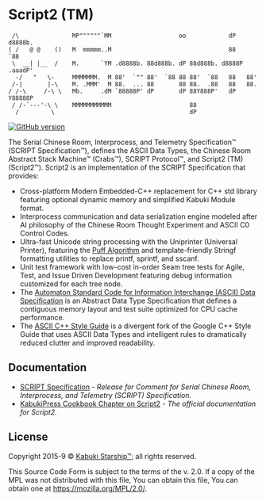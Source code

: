 # Script2 (TM)

```AsciiArt
 /\               MP""""""`MM                   oo            dP   d8888b.
( /   @ @    ()   M  mmmmm..M                                 88       `88
 \  __| |__  /    M.      `YM .d8888b. 88d888b. dP 88d888b. d8888P .aaadP'
  -/   "   \-     MMMMMMM.  M 88'  `"" 88'  `88 88 88'  `88   88   88'
 /-|       |-\    M. .MMM'  M 88.  ... 88       88 88.  .88   88   88.
/ /-\     /-\ \   Mb.     .dM `88888P' dP       dP 88Y888P'   dP   Y88888P
 / /-`---'-\ \    MMMMMMMMMMM                      88
  /         \                                      dP
```

[![GitHub version](https://badge.fury.io/gh/kabuki-starship%2Fscript2.svg)](https://badge.fury.io/gh/kabuki-starship%2Fscript2)

The Serial Chinese Room, Interprocess, and Telemetry Specification™ (SCRIPT Specification™), defines the ASCII Data Types, the Chinese Room Abstract Stack Machine™ (Crabs™), SCRIPT Protocol™, and Script2 (TM) (Script2™). Script2 is an implementation of the SCRIPT Specification that provides:

* Cross-platform Modern Embedded-C++ replacement for C++ std library featuring optional dynamic memory and simplified Kabuki Module format.
* Interprocess communication and data serialization engine modeled after AI philosophy of the Chinese Room Thought Experiment and ASCII C0 Control Codes.
* Ultra-fast Unicode string processing with the Uniprinter (Universal Printer), featuring the [Puff Algorithm](https://github.com/kabuki-starship/script2/wiki/Fastest-Method-to-Print-Integers-and-Floating-point-Numbers) and template-friendly Stringf formatting utilities to replace printf, sprintf, and sscanf.
* Unit test framework with low-cost in-order Seam tree tests for Agile, Test, and Issue Driven Development featuring debug information customized for each tree node.
* The [Automaton Standard Code for Information Interchange (ASCII) Data Specification](./spec/data/readme.md) is an Abstract Data Type Specification that defines a contiguous memory layout and test suite optimized for CPU cache performance.
* The [ASCII C++ Style Guide](./style_guide/readme.md) is a divergent fork of the Google C++ Style Guide that uses ASCII Data Types and intelligent rules to dramatically reduced clutter and improved readability.

## Documentation

* [SCRIPT Specification](./spec/readme.md) - *Release for Comment for Serial Chinese Room, Interprocess, and Telemetry (SCRIPT) Specification.*
* [KabukiPress Cookbook Chapter on Script2](https://github.com/kabuki-starship/kabuki.press.cookbook/tree/master/script2) - *The official documentation for Script2.*

## License

Copyright 2015-9 © [Kabuki Starship™](https://kabukistarship.com); all rights reserved.

This Source Code Form is subject to the terms of the v. 2.0. If a copy of the MPL was not distributed with this file, You can obtain this file, You can obtain one at <https://mozilla.org/MPL/2.0/>.

